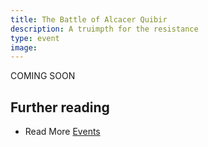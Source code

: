 ```yaml
---
title: The Battle of Alcacer Quibir
description: A truimpth for the resistance
type: event
image: 
---
```


COMING SOON

## Further reading

- Read More [Events](/events/)